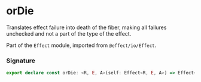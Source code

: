 # orDie

Translates effect failure into death of the fiber, making all failures
unchecked and not a part of the type of the effect.

Part of the `Effect` module, imported from `@effect/io/Effect`.

### Signature

```typescript
export declare const orDie: <R, E, A>(self: Effect<R, E, A>) => Effect<R, never, A>
```
